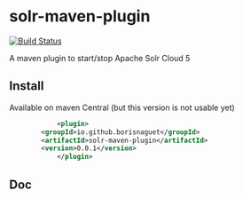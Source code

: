 # solr-maven-plugin

[![Build Status](https://travis-ci.org/BorisNaguet/solr-maven-plugin.svg?branch=master)](https://travis-ci.org/BorisNaguet/solr-maven-plugin)

A maven plugin to start/stop Apache Solr Cloud 5

## Install
Available on maven Central (but this version is not usable yet)
```xml
			<plugin>
        <groupId>io.github.borisnaguet</groupId>
        <artifactId>solr-maven-plugin</artifactId>
        <version>0.0.1</version>
			</plugin>
```

## Doc
